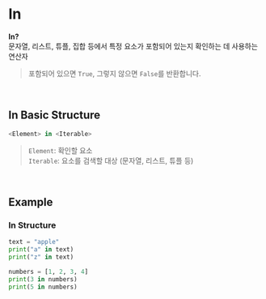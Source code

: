 # In
**In?** <br>
문자열, 리스트, 튜플, 집합 등에서 특정 요소가 포함되어 있는지 확인하는 데 사용하는 연산자
> 포함되어 있으면 `True`, 그렇지 않으면 `False`를 반환합니다. 

<br>

## In Basic Structure
```python
<Element> in <Iterable>
```
> `Element`: 확인할 요소 <br> `Iterable`: 요소를 검색할 대상 (문자열, 리스트, 튜플 등)

<br>

## Example
### In Structure
```python
text = "apple"
print("a" in text)
print("z" in text)
```
```python
numbers = [1, 2, 3, 4]
print(3 in numbers)
print(5 in numbers)
```